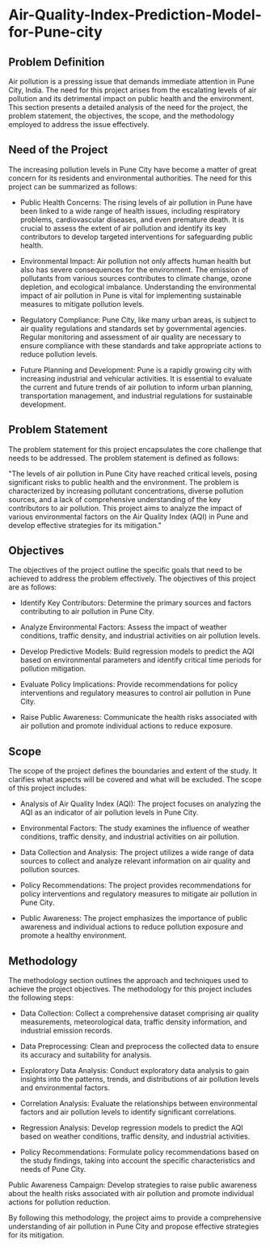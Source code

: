 # Air-Quality-Index-Prediction-Model-for-Pune-city
## Problem Definition

Air pollution is a pressing issue that demands immediate attention in Pune City, India. The need for this project arises from the escalating levels of air pollution and its detrimental impact on public health and the environment. This section presents a detailed analysis of the need for the project, the problem statement, the objectives, the scope, and the methodology employed to address the issue effectively.

## Need of the Project

The increasing pollution levels in Pune City have become a matter of great concern for its residents and environmental authorities. The need for this project can be summarized as follows:

* Public Health Concerns: The rising levels of air pollution in Pune have been linked to a wide range of health issues, including respiratory problems, cardiovascular diseases, and even premature death. It is crucial to assess the extent of air pollution and identify its key contributors to develop targeted interventions for safeguarding public health.

* Environmental Impact: Air pollution not only affects human health but also has severe consequences for the environment. The emission of pollutants from various sources contributes to climate change, ozone depletion, and ecological imbalance. Understanding the environmental impact of air pollution in Pune is vital for implementing sustainable measures to mitigate pollution levels.

* Regulatory Compliance: Pune City, like many urban areas, is subject to air quality regulations and standards set by governmental agencies. Regular monitoring and assessment of air quality are necessary to ensure compliance with these standards and take appropriate actions to reduce pollution levels.

* Future Planning and Development: Pune is a rapidly growing city with increasing industrial and vehicular activities. It is essential to evaluate the current and future trends of air pollution to inform urban planning, transportation management, and industrial regulations for sustainable development.

## Problem Statement

The problem statement for this project encapsulates the core challenge that needs to be addressed. The problem statement is defined as follows:

"The levels of air pollution in Pune City have reached critical levels, posing significant risks to public health and the environment. The problem is characterized by increasing pollutant concentrations, diverse pollution sources, and a lack of comprehensive understanding of the key contributors to air pollution. This project aims to analyze the impact of various environmental factors on the Air Quality Index (AQI) in Pune and develop effective strategies for its mitigation."

## Objectives

The objectives of the project outline the specific goals that need to be achieved to address the problem effectively. The objectives of this project are as follows:

* Identify Key Contributors: Determine the primary sources and factors contributing to air pollution in Pune City.

* Analyze Environmental Factors: Assess the impact of weather conditions, traffic density, and industrial activities on air pollution levels.

* Develop Predictive Models: Build regression models to predict the AQI based on environmental parameters and identify critical time periods for pollution mitigation.

* Evaluate Policy Implications: Provide recommendations for policy interventions and regulatory measures to control air pollution in Pune City.

* Raise Public Awareness: Communicate the health risks associated with air pollution and promote individual actions to reduce exposure.

## Scope

The scope of the project defines the boundaries and extent of the study. It clarifies what aspects will be covered and what will be excluded. The scope of this project includes:

* Analysis of Air Quality Index (AQI): The project focuses on analyzing the AQI as an indicator of air pollution levels in Pune City.

* Environmental Factors: The study examines the influence of weather conditions, traffic density, and industrial activities on air pollution.

* Data Collection and Analysis: The project utilizes a wide range of data sources to collect and analyze relevant information on air quality and pollution sources.

* Policy Recommendations: The project provides recommendations for policy interventions and regulatory measures to mitigate air pollution in Pune City.

* Public Awareness: The project emphasizes the importance of public awareness and individual actions to reduce pollution exposure and promote a healthy environment.

## Methodology

The methodology section outlines the approach and techniques used to achieve the project objectives. The methodology for this project includes the following steps:

* Data Collection: Collect a comprehensive dataset comprising air quality measurements, meteorological data, traffic density information, and industrial emission records.

* Data Preprocessing: Clean and preprocess the collected data to ensure its accuracy and suitability for analysis.

* Exploratory Data Analysis: Conduct exploratory data analysis to gain insights into the patterns, trends, and distributions of air pollution levels and environmental factors.

* Correlation Analysis: Evaluate the relationships between environmental factors and air pollution levels to identify significant correlations.

* Regression Analysis: Develop regression models to predict the AQI based on weather conditions, traffic density, and industrial activities.

* Policy Recommendations: Formulate policy recommendations based on the study findings, taking into account the specific characteristics and needs of 
  Pune City.

Public Awareness Campaign: Develop strategies to raise public awareness about the health risks associated with air pollution and promote individual actions for pollution reduction.

By following this methodology, the project aims to provide a comprehensive understanding of air pollution in Pune City and propose effective strategies for its mitigation.
